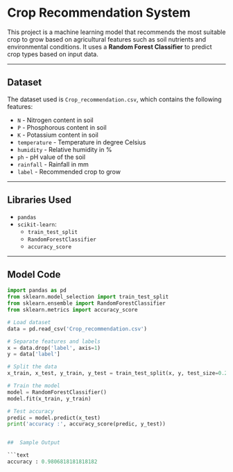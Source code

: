 #  Crop Recommendation System

This project is a machine learning model that recommends the most suitable crop to grow based on agricultural features such as soil nutrients and environmental conditions. It uses a **Random Forest Classifier** to predict crop types based on input data.

---

##  Dataset

The dataset used is `Crop_recommendation.csv`, which contains the following features:

- `N` - Nitrogen content in soil
- `P` - Phosphorous content in soil
- `K` - Potassium content in soil
- `temperature` - Temperature in degree Celsius
- `humidity` - Relative humidity in %
- `ph` - pH value of the soil
- `rainfall` - Rainfall in mm
- `label` - Recommended crop to grow

---

##  Libraries Used

- `pandas`
- `scikit-learn`:
  - `train_test_split`
  - `RandomForestClassifier`
  - `accuracy_score`

---

##  Model Code

```python
import pandas as pd
from sklearn.model_selection import train_test_split
from sklearn.ensemble import RandomForestClassifier
from sklearn.metrics import accuracy_score

# Load dataset
data = pd.read_csv('Crop_recommendation.csv')

# Separate features and labels
x = data.drop('label', axis=1)
y = data['label']

# Split the data
x_train, x_test, y_train, y_test = train_test_split(x, y, test_size=0.2, random_state=42)

# Train the model
model = RandomForestClassifier()
model.fit(x_train, y_train)

# Test accuracy
predic = model.predict(x_test)
print('accuracy :', accuracy_score(predic, y_test))


##  Sample Output

```text
accuracy : 0.9806818181818182
